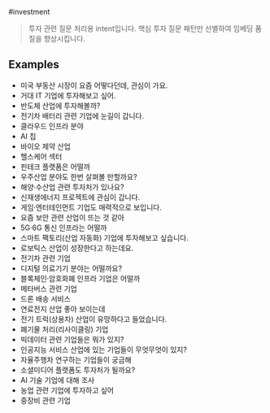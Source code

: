 #investment
> 투자 관련 질문 처리용 intent입니다.
> 핵심 투자 질문 패턴만 선별하여 임베딩 품질을 향상시킵니다.

## Examples
- 미국 부동산 시장이 요즘 어떻다던데, 관심이 가요.
- 거대 IT 기업에 투자해보고 싶어.
- 반도체 산업에 투자해볼까?
- 전기차 배터리 관련 기업에 눈길이 갑니다.
- 클라우드 인프라 분야
- AI 칩
- 바이오 제약 산업
- 헬스케어 섹터
- 핀테크 플랫폼은 어떨까
- 우주산업 분야도 한번 살펴볼 만할까요?
- 해양·수산업 관련 투자처가 있나요?
- 신재생에너지 프로젝트에 관심이 갑니다.
- 게임·엔터테인먼트 기업도 매력적으로 보입니다.
- 요즘 보안 관련 산업이 뜨는 것 같아
- 5G·6G 통신 인프라는 어떨까
- 스마트 팩토리(산업 자동화) 기업에 투자해보고 싶습니다.
- 로보틱스 산업이 성장한다고 하는데요.
- 전기차 관련 기업
- 디지털 의료기기 분야는 어떨까요?
- 블록체인·암호화폐 인프라 기업은 어떨까
- 메타버스 관련 기업
- 드론 배송 서비스
- 연료전지 산업 좋아 보이는데
- 전기 트럭(상용차) 산업이 유망하다고 들었습니다.
- 폐기물 처리(리사이클링) 기업
- 빅데이터 관련 기업들은 뭐가 있지?
- 인공지능 서비스 산업에 있는 기업들이 무엇무엇이 있지?
- 자율주행차 연구하는 기업들이 궁금해
- 소셜미디어 플랫폼도 투자처가 될까요?
- AI 기술 기업에 대해 조사
- 농업 관련 기업에 투자하고 싶어
- 중장비 관련 기업
